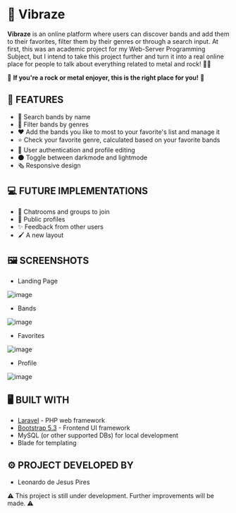 # 🎸 Vibraze

**Vibraze** is an online platform where users can discover bands and add them to their favorites, filter them by their genres or through a search input.
At first, this was an academic project for my Web-Server Programming Subject, but I intend to take this project further and turn it into a real online place for people to talk about everything related to metal and rock! 🤟🎸

🤟 **__If you're a rock or metal enjoyer, this is the right place for you!__** 🤟

## 🚀 FEATURES

- 🔎 Search bands by name
- 🎵 Filter bands by genres
- ❤️ Add the bands you like to most to your favorite's list and manage it
- ⭐ Check your favorite genre, calculated based on your favorite bands
- 👤 User authentication and profile editing
- 🌑 Toggle between darkmode and lightmode
- 🗞️ Responsive design

## 💻 FUTURE IMPLEMENTATIONS

- 👥 Chatrooms and groups to join
- 📒 Public profiles
- ✨ Feedback from other users
- 🖌️ A new layout

## 🖼️ SCREENSHOTS

- Landing Page

![image](https://github.com/user-attachments/assets/b6481459-4712-498a-8e06-2fef1a061463)

- Bands
  
![image](https://github.com/user-attachments/assets/6008531e-c5a5-46b7-98aa-98bddb365e0f)

- Favorites

![image](https://github.com/user-attachments/assets/38d04969-69cf-4f37-a691-7f2aaf509e8b)

- Profile

![image](https://github.com/user-attachments/assets/bbbfc6b1-6be0-4cdf-86ef-fd367659dfd7)

## 🖥️ BUILT WITH

- [Laravel](https://laravel.com/) - PHP web framework
- [Bootstrap 5.3](https://getbootstrap.com/) - Frontend UI framework
- MySQL (or other supported DBs) for local development
- Blade for templating

## ⚙️ PROJECT DEVELOPED BY
- Leonardo de Jesus Pires

⚠️ This project is still under development. Further improvements will be made. ⚠️


